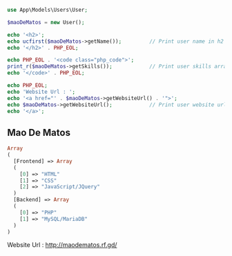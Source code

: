 ```php
use App\Models\Users\User;

$maoDeMatos = new User();

echo '<h2>';
echo ucfirst($maoDeMatos->getName());         // Print user name in h2 tag
echo '</h2>' . PHP_EOL;

echo PHP_EOL . '<code class="php_code">';
print_r($maoDeMatos->getSkills());            // Print user skills array in code block
echo '</code>' . PHP_EOL;

echo PHP_EOL;
echo 'Website Url : ';
echo '<a href="' . $maoDeMatos->getWebsiteUrl() . '">';
echo $maoDeMatos->getWebsiteUrl();            // Print user website url
echo '</a>';
```

## Mao De Matos
```php
Array
(
  [Frontend] => Array
  (
    [0] => "HTML"
    [1] => "CSS"
    [2] => "JavaScript/JQuery"
  )
  [Backend] => Array
  (
    [0] => "PHP"
    [1] => "MySQL/MariaDB"
  )
)
```
Website Url : http://maodematos.rf.gd/

<!---
MaoDeMatos/MaoDeMatos is a ✨ special ✨ repository because its `README.md` (this file) appears on your GitHub profile.
You can click the Preview link to take a look at your changes.
--->
